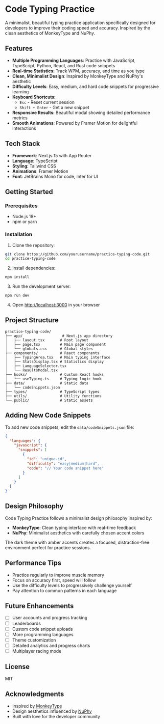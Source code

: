 # Code Typing Practice

A minimalist, beautiful typing practice application specifically designed for developers to improve their coding speed and accuracy. Inspired by the clean aesthetics of MonkeyType and NuPhy.

## Features

- **Multiple Programming Languages**: Practice with JavaScript, TypeScript, Python, React, and Rust code snippets
- **Real-time Statistics**: Track WPM, accuracy, and time as you type
- **Clean, Minimalist Design**: Inspired by MonkeyType and NuPhy's aesthetic
- **Difficulty Levels**: Easy, medium, and hard code snippets for progressive learning
- **Keyboard Shortcuts**:
  - `Esc` - Reset current session
  - `Shift + Enter` - Get a new snippet
- **Responsive Results**: Beautiful modal showing detailed performance metrics
- **Smooth Animations**: Powered by Framer Motion for delightful interactions

## Tech Stack

- **Framework**: Next.js 15 with App Router
- **Language**: TypeScript
- **Styling**: Tailwind CSS
- **Animations**: Framer Motion
- **Font**: JetBrains Mono for code, Inter for UI

## Getting Started

### Prerequisites

- Node.js 18+
- npm or yarn

### Installation

1. Clone the repository:
```bash
git clone https://github.com/yourusername/practice-typing-code.git
cd practice-typing-code
```

2. Install dependencies:
```bash
npm install
```

3. Run the development server:
```bash
npm run dev
```

4. Open [http://localhost:3000](http://localhost:3000) in your browser

## Project Structure

```
practice-typing-code/
├── app/                  # Next.js app directory
│   ├── layout.tsx       # Root layout
│   ├── page.tsx         # Main page component
│   └── globals.css      # Global styles
├── components/          # React components
│   ├── TypingArea.tsx   # Main typing interface
│   ├── StatsDisplay.tsx # Statistics display
│   ├── LanguageSelector.tsx
│   └── ResultsModal.tsx
├── hooks/               # Custom React hooks
│   └── useTyping.ts     # Typing logic hook
├── data/                # Static data
│   └── codeSnippets.json
├── types/               # TypeScript types
├── utils/               # Utility functions
└── public/              # Static assets
```

## Adding New Code Snippets

To add new code snippets, edit the `data/codeSnippets.json` file:

```json
{
  "languages": {
    "javascript": {
      "snippets": [
        {
          "id": "unique-id",
          "difficulty": "easy|medium|hard",
          "code": "// Your code snippet here"
        }
      ]
    }
  }
}
```

## Design Philosophy

Code Typing Practice follows a minimalist design philosophy inspired by:

- **MonkeyType**: Clean typing interface with real-time feedback
- **NuPhy**: Minimalist aesthetics with carefully chosen accent colors

The dark theme with amber accents creates a focused, distraction-free environment perfect for practice sessions.

## Performance Tips

- Practice regularly to improve muscle memory
- Focus on accuracy first, speed will follow
- Use the difficulty levels to progressively challenge yourself
- Pay attention to common patterns in each language

## Future Enhancements

- [ ] User accounts and progress tracking
- [ ] Leaderboards
- [ ] Custom code snippet uploads
- [ ] More programming languages
- [ ] Theme customization
- [ ] Detailed analytics and progress charts
- [ ] Multiplayer racing mode

## License

MIT

## Acknowledgments

- Inspired by [MonkeyType](https://monkeytype.com/)
- Design aesthetics influenced by [NuPhy](https://nuphy.com/)
- Built with love for the developer community